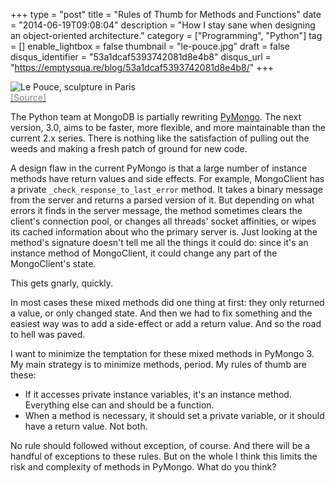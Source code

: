 +++
type = "post"
title = "Rules of Thumb for Methods and Functions"
date = "2014-06-19T09:08:04"
description = "How I stay sane when designing an object-oriented architecture."
category = ["Programming", "Python"]
tag = []
enable_lightbox = false
thumbnail = "le-pouce.jpg"
draft = false
disqus_identifier = "53a1dcaf5393742081d8e4b8"
disqus_url = "https://emptysqua.re/blog/53a1dcaf5393742081d8e4b8/"
+++

<p><img style="display:block; margin-left:auto; margin-right:auto;" src="le-pouce.jpg" alt="Le Pouce, sculpture in Paris" title="Le Pouce, sculpture in Paris" /><a href="https://www.flickr.com/photos/paveita/3195664073/"><span style="color:gray">[Source]</span></a></p>
<p>The Python team at MongoDB is partially rewriting <a href="https://pypi.python.org/pypi/pymongo/">PyMongo</a>. The next version, 3.0,
aims to be faster, more flexible, and more maintainable than the current 2.x series.
There is nothing like the satisfaction of pulling out the weeds and making a fresh patch of ground for new code.</p>
<p>A design flaw in the current PyMongo is that a large number of instance methods have return values and side effects.
For example, MongoClient has a private <code>_check_response_to_last_error</code> method.
It takes a binary message from the server and returns a parsed version of it.
But depending on what errors it finds in the server message,
the method sometimes clears the client's connection pool,
or changes all threads' socket affinities,
or wipes its cached information about who the primary server is.
Just looking at the method's signature doesn't tell me all the things it could do:
since it's an instance method of MongoClient, it could change any part of the MongoClient's state.</p>
<p>This gets gnarly, quickly.</p>
<p>In most cases these mixed methods did one thing at first: they only returned a value, or only changed state. And then we had to fix something and the
easiest way was to add a side-effect or add a return value. And so the road
to hell was paved.</p>
<p>I want to minimize the temptation for these mixed methods in PyMongo 3. My
main strategy is to minimize methods, period. My rules of thumb are these:</p>
<ul>
<li>If it accesses private instance variables, it's an instance method. Everything else can and should be a function.</li>
<li>When a method is necessary, it should set a private variable, or it should have a return value. Not both.</li>
</ul>
<p>No rule should followed without exception, of course. And there will be a handful of exceptions to these rules. But on the whole I think this limits the risk and complexity of methods in PyMongo. What do you think?</p>
